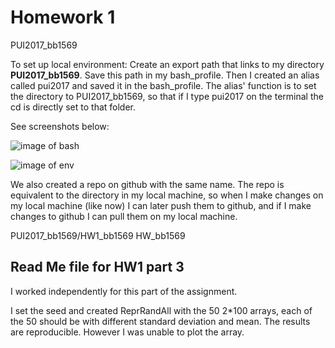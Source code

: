 # Homework 1

PUI2017_bb1569

To set up local environment:
Create an export path that links to my directory **PUI2017_bb1569**. Save this path in my bash_profile. Then I created an alias called pui2017 and saved it in the bash_profile. The alias' function is to set the directory to PUI2017_bb1569, so that if I type pui2017 on the terminal the cd is directly set to that folder. 

See screenshots below:

![image of bash](https://github.com/biabbiassago/PUI2017_bb1569/blob/master/HW1_bb1569/screenshots/bb1569_bash.png)

![image of env](https://github.com/biabbiassago/PUI2017_bb1569/blob/master/HW1_bb1569/screenshots/bb1569_setup_env.png)



We also created a repo on github with the same name. The repo is equivalent to the directory in my local machine, so when I make changes on my local machine (like now) I can later push them to github, and if I make changes to github I can pull them on my local machine. 


PUI2017_bb1569/HW1_bb1569
HW_bb1569



## Read Me file for HW1 part 3

I worked independently for this part of the assignment. 

I set the seed and created ReprRandAll  with the 50 2*100 arrays, each of the 50 should be with different standard deviation and mean. The results are reproducible. 
However I was unable to plot the array. 
